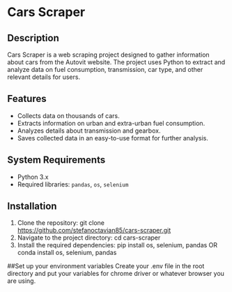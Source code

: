 # Cars Scraper

## Description
Cars Scraper is a web scraping project designed to gather information about cars from the Autovit website. The project uses Python to extract and analyze data on fuel consumption, transmission, car type, and other relevant details for users.

## Features
- Collects data on thousands of cars.
- Extracts information on urban and extra-urban fuel consumption.
- Analyzes details about transmission and gearbox.
- Saves collected data in an easy-to-use format for further analysis.

## System Requirements
- Python 3.x
- Required libraries: `pandas`, `os`, `selenium`

## Installation
1. Clone the repository:
   git clone https://github.com/stefanoctavian85/cars-scraper.git
2. Navigate to the project directory:
   cd cars-scraper
3. Install the required dependencies:
   pip install os, selenium, pandas OR conda install os, selenium, pandas

##Set up your environment variables
Create your .env file in the root directory and put your variables for chrome driver or whatever browser you are using.
   
